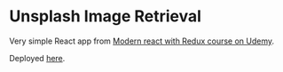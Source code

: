 # Unsplash Image Retrieval

Very simple React app from [Modern react with Redux course on Udemy](https://www.udemy.com/course/react-redux/).

Deployed [here](https://chrishall77.github.io/unsplashImageRetrieval/).


